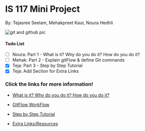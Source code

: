 
# IS 117 Mini Project

By: Tejasree Seelam, Mehakpreet Kaur, Noura Hedhli

![git and github pic](https://encrypted-tbn0.gstatic.com/images?q=tbn:ANd9GcRRVcHi7Vbr1vQhfCMvbNMsDCg_Z5batoKP0E9l0rVb-4q0h55u&s)

#### Todo List
- [ ] Noura: Part 1 - What is it? Why do you do it? How do you do it?
- [ ] Mehak: Part 2 - Explain gitFlow & define Git commands
- [x] Teja: Part 3 - Step by Step Tutorial
- [x] Teja: Add Section for Extra Links

### Click the links for more information!
* [What is it? Why do you do it? How do you do it?](part1.md)

* [GitFlow WorkFlow](part2.md)

* [Step by Step Tutorial](/part3.md)

* [Extra Links/Resources](/extralinks.md)

